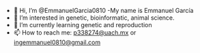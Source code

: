 - 👋 Hi, I’m @EmmanuelGarcia0810
-My name is Emmanuel García
- 👀 I’m interested in genetic, bioinformatic, animal science. 
- 🌱 I’m currently learning genetic and reproduction 
- 📫 How to reach me: p338274@uach.mx or ingemmanuel0810@gmail.com


<!---
EmmanuelGarcia0810/EmmanuelGarcia0810 is a ✨ special ✨ repository because its `README.md` (this file) appears on your GitHub profile.
You can click the Preview link to take a look at your changes.
--->
